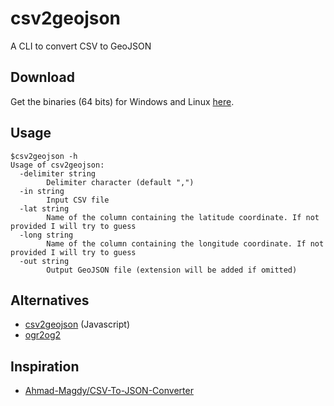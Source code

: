 # csv2geojson

A CLI to convert CSV to GeoJSON

## Download

Get the binaries (64 bits) for Windows and Linux [here](https://github.com/pvernier/csv2geojson/releases).

## Usage

```
$csv2geojson -h
Usage of csv2geojson:
  -delimiter string
        Delimiter character (default ",")
  -in string
        Input CSV file
  -lat string
        Name of the column containing the latitude coordinate. If not provided I will try to guess
  -long string
        Name of the column containing the longitude coordinate. If not provided I will try to guess
  -out string
        Output GeoJSON file (extension will be added if omitted)

```

## Alternatives

* [csv2geojson](https://github.com/mapbox/csv2geojson) (Javascript)
* [ogr2og2](http://www.gdal.org/ogr2ogr.html)

## Inspiration

 * [Ahmad-Magdy/CSV-To-JSON-Converter](https://github.com/Ahmad-Magdy/CSV-To-JSON-Converter)
